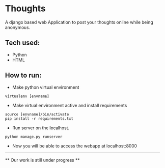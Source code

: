 # Thoughts

A django based web Application to post your thoughts online while being anonymous.

## Tech used:
* Python
* HTML

## How to run:
* Make python virtual environment
```
virtualenv [envname]
```
* Make virtual environment active and install requirements
```
source [envname]/bin/activate
pip install -r requirements.txt
```
* Run server on the localhost.
```
python manage.py runserver
```
* Now you will be able to access the webapp at localhost:8000
<hr>

** Our work is still under progress **
